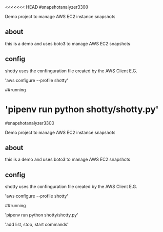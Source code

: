 <<<<<<< HEAD
#snapshotanalyzer3300

Demo project to manage AWS EC2 instance snapshots

## about

this is a demo and uses boto3 to manage AWS EC2 snapshots

## config

shotty uses the confinguration file created by the AWS Client E.G.

'aws configure --profile shotty'

##running

'pipenv run python shotty/shotty.py'
=======
#snapshotanalyzer3300

Demo project to manage AWS EC2 instance snapshots

## about

this is a demo and uses boto3 to manage AWS EC2 snapshots

## config

shotty uses the confinguration file created by the AWS Client E.G.

'aws configure --profile shotty'

##running

'pipenv run python shotty/shotty.py'

'add list, stop, start commands'
